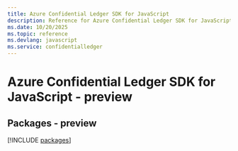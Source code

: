 ```yaml
---
title: Azure Confidential Ledger SDK for JavaScript
description: Reference for Azure Confidential Ledger SDK for JavaScript
ms.date: 10/20/2025
ms.topic: reference
ms.devlang: javascript
ms.service: confidentialledger
---
```

# Azure Confidential Ledger SDK for JavaScript - preview
## Packages - preview
[!INCLUDE [packages](confidential-ledger-index.md)]